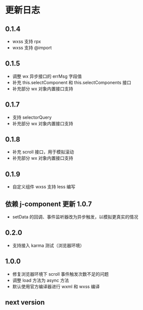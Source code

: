 # 更新日志

## 0.1.4

* wxss 支持 rpx
* wxss 支持 @import

## 0.1.5

* 调整 wx 异步接口的 errMsg 字段值
* 补充 this.selectComponent 和 this.selectComponents 接口
* 补充部分 wx 对象内置接口支持

## 0.1.7

* 支持 selectorQuery
* 补充部分 wx 对象内置接口支持

## 0.1.8

* 补充 scroll 接口，用于模拟滚动
* 补充部分 wx 对象内置接口支持

## 0.1.9

* 自定义组件 wxss 支持 less 编写

## 依赖 j-component 更新 1.0.7

* setData 的回调、事件监听器改为异步触发，以模拟更真实的情况

## 0.2.0

* 支持接入 karma 测试（浏览器环境）

## 1.0.0

* 修复浏览器环境下 scroll 事件触发次数不足的问题
* 调整 load 方法为 async 方法
* 默认使用官方编译器进行 wxml 和 wxss 编译

## next version
